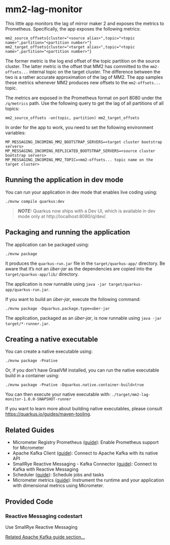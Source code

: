 # mm2-lag-monitor

This little app monitors the lag of mirror maker 2 and exposes the metrics to Prometheus.
Specifically, the app exposes the following metrics:

```
mm2_source_offsets{cluster="<source alias>",topic="<topic name>",partition="<partition number>"}
mm2_target_offsets{cluster="<target alias>",topic="<topic name>",partition="<partition number>"}
```

The former metric is the log end offset of the topic partition on the source cluster.
The latter metric is the offset that MM2 has committed to the `mm2-offsets...` internal topic on the target cluster.
The difference between the two is a rather accurate approximation of the lag of MM2.
The app samples these metrics whenever MM2 produces new offsets to the `mm2-offsets...` topic.

The metrics are exposed in the Prometheus format on port 8080 under the `/q/metrics` path.
Use the following query to get the lag of all partitions of all topics:

```
mm2_source_offsets -on(topic, partition) mm2_target_offsets
```

In order for the app to work, you need to set the following environment variables:

```
MP_MESSAGING_INCOMING_MM2_BOOTSTRAP_SERVERS=<target cluster bootstrap servers>
MP_MESSAGING_INCOMING_REPLICATED_BOOTSTRAP_SERVERS=<source cluster bootstrap servers>
MP_MESSAGING_INCOMING_MM2_TOPIC=<mm2-offsets... topic name on the target cluster>
```

## Running the application in dev mode

You can run your application in dev mode that enables live coding using:
```shell script
./mvnw compile quarkus:dev
```

> **_NOTE:_**  Quarkus now ships with a Dev UI, which is available in dev mode only at http://localhost:8080/q/dev/.

## Packaging and running the application

The application can be packaged using:
```shell script
./mvnw package
```
It produces the `quarkus-run.jar` file in the `target/quarkus-app/` directory.
Be aware that it’s not an _über-jar_ as the dependencies are copied into the `target/quarkus-app/lib/` directory.

The application is now runnable using `java -jar target/quarkus-app/quarkus-run.jar`.

If you want to build an _über-jar_, execute the following command:
```shell script
./mvnw package -Dquarkus.package.type=uber-jar
```

The application, packaged as an _über-jar_, is now runnable using `java -jar target/*-runner.jar`.

## Creating a native executable

You can create a native executable using: 
```shell script
./mvnw package -Pnative
```

Or, if you don't have GraalVM installed, you can run the native executable build in a container using: 
```shell script
./mvnw package -Pnative -Dquarkus.native.container-build=true
```

You can then execute your native executable with: `./target/mm2-lag-monitor-1.0.0-SNAPSHOT-runner`

If you want to learn more about building native executables, please consult https://quarkus.io/guides/maven-tooling.

## Related Guides

- Micrometer Registry Prometheus ([guide](https://quarkus.io/guides/micrometer)): Enable Prometheus support for Micrometer
- Apache Kafka Client ([guide](https://quarkus.io/guides/kafka)): Connect to Apache Kafka with its native API
- SmallRye Reactive Messaging - Kafka Connector ([guide](https://quarkus.io/guides/kafka-reactive-getting-started)): Connect to Kafka with Reactive Messaging
- Scheduler ([guide](https://quarkus.io/guides/scheduler)): Schedule jobs and tasks
- Micrometer metrics ([guide](https://quarkus.io/guides/micrometer)): Instrument the runtime and your application with dimensional metrics using Micrometer.

## Provided Code

### Reactive Messaging codestart

Use SmallRye Reactive Messaging

[Related Apache Kafka guide section...](https://quarkus.io/guides/kafka-reactive-getting-started)

